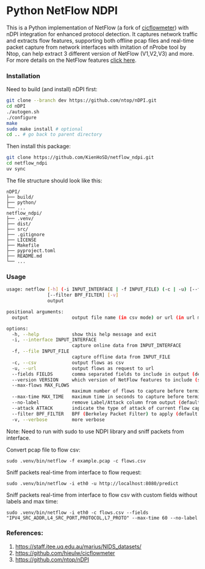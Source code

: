 # Python NetFlow NDPI

This is a Python implementation of NetFlow (a fork of [cicflowmeter](https://github.com/hieulw/cicflowmeter)) with nDPI integration for enhanced protocol detection. It captures network traffic and extracts flow features, supporting both offline pcap files and real-time packet capture from network interfaces with imitation of nProbe tool by Ntop, can help extract 3 different version of NetFlow (V1,V2,V3) and more. For more details on the NetFlow features [click here](https://staff.itee.uq.edu.au/marius/NIDS_datasets/).

### Installation

Need to build (and install) nDPI first:

```sh
git clone --branch dev https://github.com/ntop/nDPI.git
cd nDPI
./autogen.sh
./configure
make
sudo make install # optional
cd .. # go back to parent directory
```

Then install this package:

```sh
git clone https://github.com/KienHoSD/netflow_ndpi.git
cd netflow_ndpi
uv sync
```

The file structure should look like this:

```
nDPI/
├── build/
├── python/
└── ...
netflow_ndpi/
├── .venv/
├── dist/
├── src/
├── .gitignore
├── LICENSE
├── Makefile
├── pyproject.toml
├── README.md
└── ...
```

### Usage

```sh
usage: netflow [-h] (-i INPUT_INTERFACE | -f INPUT_FILE) (-c | -u) [--fields FIELDS | --version VERSION] [--max-flows MAX_FLOWS] [--max-time MAX_TIME] [--no-label | --attack ATTACK]
               [--filter BPF_FILTER] [-v]
               output

positional arguments:
  output                output file name (in csv mode) or url (in url mode)

options:
  -h, --help            show this help message and exit
  -i, --interface INPUT_INTERFACE
                        capture online data from INPUT_INTERFACE
  -f, --file INPUT_FILE
                        capture offline data from INPUT_FILE
  -c, --csv             output flows as csv
  -u, --url             output flows as request to url
  --fields FIELDS       comma separated fields to include in output (default: all)
  --version VERSION     which version of NetFlow features to include (support: 1,2,3) (default: 2)
  --max-flows MAX_FLOWS
                        maximum number of flows to capture before terminating (default: unlimited)
  --max-time MAX_TIME   maximum time in seconds to capture before terminating (default: unlimited)
  --no-label            remove Label/Attack column from output (default: False)
  --attack ATTACK       indicate the type of attack of current flow capturing
  --filter BPF_FILTER   BPF (Berkeley Packet Filter) to apply (default: 'ip and (tcp or udp or icmp)')
  -v, --verbose         more verbose
```

Note: Need to run with sudo to use NDPI library and sniff packets from interface.

Convert pcap file to flow csv:

```
sudo .venv/bin/netflow -f example.pcap -c flows.csv
```

Sniff packets real-time from interface to flow request:

```
sudo .venv/bin/netflow -i eth0 -u http://localhost:8080/predict
```

Sniff packets real-time from interface to flow csv with custom fields without labels and max time:

```
sudo .venv/bin/netflow -i eth0 -c flows.csv --fields "IPV4_SRC_ADDR,L4_SRC_PORT,PROTOCOL,L7_PROTO" --max-time 60 --no-label
```

### References:

1. https://staff.itee.uq.edu.au/marius/NIDS_datasets/
2. https://github.com/hieulw/cicflowmeter
3. https://github.com/ntop/nDPI
